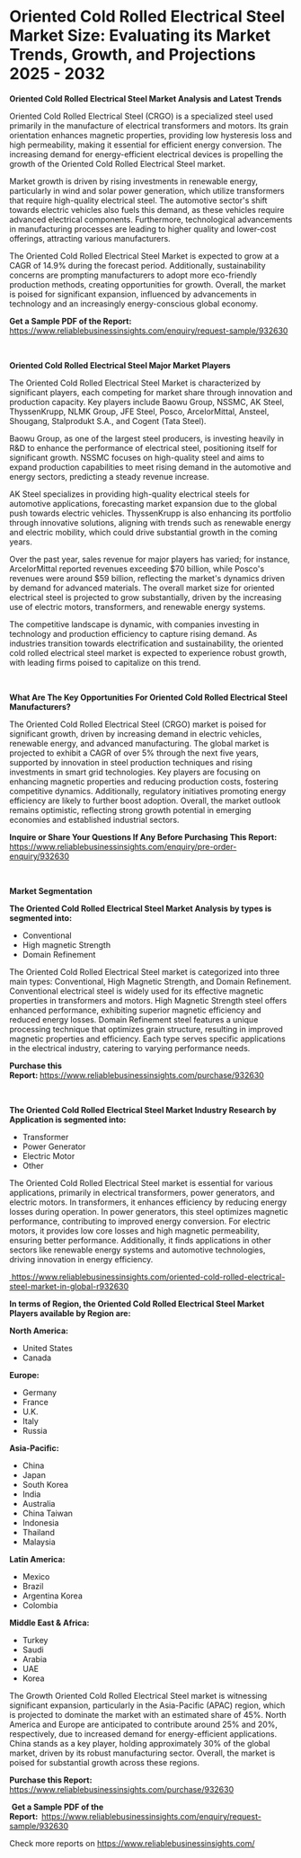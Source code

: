 <p><h1>Oriented Cold Rolled Electrical Steel Market Size: Evaluating its Market Trends, Growth, and Projections 2025 - 2032</h1></p><p><strong>Oriented Cold Rolled Electrical Steel Market Analysis and Latest Trends</strong></p>
<p><p>Oriented Cold Rolled Electrical Steel (CRGO) is a specialized steel used primarily in the manufacture of electrical transformers and motors. Its grain orientation enhances magnetic properties, providing low hysteresis loss and high permeability, making it essential for efficient energy conversion. The increasing demand for energy-efficient electrical devices is propelling the growth of the Oriented Cold Rolled Electrical Steel market.</p><p>Market growth is driven by rising investments in renewable energy, particularly in wind and solar power generation, which utilize transformers that require high-quality electrical steel. The automotive sector's shift towards electric vehicles also fuels this demand, as these vehicles require advanced electrical components. Furthermore, technological advancements in manufacturing processes are leading to higher quality and lower-cost offerings, attracting various manufacturers.</p><p>The Oriented Cold Rolled Electrical Steel Market is expected to grow at a CAGR of 14.9% during the forecast period. Additionally, sustainability concerns are prompting manufacturers to adopt more eco-friendly production methods, creating opportunities for growth. Overall, the market is poised for significant expansion, influenced by advancements in technology and an increasingly energy-conscious global economy.</p></p>
<p><strong>Get a Sample PDF of the Report:&nbsp;</strong> <a href="https://www.reliablebusinessinsights.com/enquiry/request-sample/932630?utm_campaign=3084&utm_medium=2&utm_source=Github&utm_content=ia&utm_term=21032025&utm_id=oriented-cold-rolled-electrical-steel">https://www.reliablebusinessinsights.com/enquiry/request-sample/932630</a></p>
<p>&nbsp;</p>
<p><strong>Oriented Cold Rolled Electrical Steel Major Market Players</strong></p>
<p><p>The Oriented Cold Rolled Electrical Steel Market is characterized by significant players, each competing for market share through innovation and production capacity. Key players include Baowu Group, NSSMC, AK Steel, ThyssenKrupp, NLMK Group, JFE Steel, Posco, ArcelorMittal, Ansteel, Shougang, Stalprodukt S.A., and Cogent (Tata Steel).</p><p>Baowu Group, as one of the largest steel producers, is investing heavily in R&D to enhance the performance of electrical steel, positioning itself for significant growth. NSSMC focuses on high-quality steel and aims to expand production capabilities to meet rising demand in the automotive and energy sectors, predicting a steady revenue increase.</p><p>AK Steel specializes in providing high-quality electrical steels for automotive applications, forecasting market expansion due to the global push towards electric vehicles. ThyssenKrupp is also enhancing its portfolio through innovative solutions, aligning with trends such as renewable energy and electric mobility, which could drive substantial growth in the coming years.</p><p>Over the past year, sales revenue for major players has varied; for instance, ArcelorMittal reported revenues exceeding $70 billion, while Posco's revenues were around $59 billion, reflecting the market's dynamics driven by demand for advanced materials. The overall market size for oriented electrical steel is projected to grow substantially, driven by the increasing use of electric motors, transformers, and renewable energy systems.</p><p>The competitive landscape is dynamic, with companies investing in technology and production efficiency to capture rising demand. As industries transition towards electrification and sustainability, the oriented cold rolled electrical steel market is expected to experience robust growth, with leading firms poised to capitalize on this trend.</p></p>
<p>&nbsp;</p>
<p><strong>What Are The Key Opportunities For Oriented Cold Rolled Electrical Steel Manufacturers?</strong></p>
<p><p>The Oriented Cold Rolled Electrical Steel (CRGO) market is poised for significant growth, driven by increasing demand in electric vehicles, renewable energy, and advanced manufacturing. The global market is projected to exhibit a CAGR of over 5% through the next five years, supported by innovation in steel production techniques and rising investments in smart grid technologies. Key players are focusing on enhancing magnetic properties and reducing production costs, fostering competitive dynamics. Additionally, regulatory initiatives promoting energy efficiency are likely to further boost adoption. Overall, the market outlook remains optimistic, reflecting strong growth potential in emerging economies and established industrial sectors.</p></p>
<p><strong>Inquire or Share Your Questions If Any Before Purchasing This Report:</strong> <a href="https://www.reliablebusinessinsights.com/enquiry/pre-order-enquiry/932630?utm_campaign=3084&utm_medium=2&utm_source=Github&utm_content=ia&utm_term=21032025&utm_id=oriented-cold-rolled-electrical-steel">https://www.reliablebusinessinsights.com/enquiry/pre-order-enquiry/932630</a></p>
<p>&nbsp;</p>
<p><strong>Market Segmentation</strong></p>
<p><strong>The Oriented Cold Rolled Electrical Steel Market Analysis by types is segmented into:</strong></p>
<p><ul><li>Conventional</li><li>High magnetic Strength</li><li>Domain Refinement</li></ul></p>
<p><p>The Oriented Cold Rolled Electrical Steel market is categorized into three main types: Conventional, High Magnetic Strength, and Domain Refinement. Conventional electrical steel is widely used for its effective magnetic properties in transformers and motors. High Magnetic Strength steel offers enhanced performance, exhibiting superior magnetic efficiency and reduced energy losses. Domain Refinement steel features a unique processing technique that optimizes grain structure, resulting in improved magnetic properties and efficiency. Each type serves specific applications in the electrical industry, catering to varying performance needs.</p></p>
<p><strong>Purchase this Report:&nbsp;</strong><a href="https://www.reliablebusinessinsights.com/purchase/932630?utm_campaign=3084&utm_medium=2&utm_source=Github&utm_content=ia&utm_term=21032025&utm_id=oriented-cold-rolled-electrical-steel">https://www.reliablebusinessinsights.com/purchase/932630</a></p>
<p>&nbsp;</p>
<p><strong>The Oriented Cold Rolled Electrical Steel Market Industry Research by Application is segmented into:</strong></p>
<p><ul><li>Transformer</li><li>Power Generator</li><li>Electric Motor</li><li>Other</li></ul></p>
<p><p>The Oriented Cold Rolled Electrical Steel market is essential for various applications, primarily in electrical transformers, power generators, and electric motors. In transformers, it enhances efficiency by reducing energy losses during operation. In power generators, this steel optimizes magnetic performance, contributing to improved energy conversion. For electric motors, it provides low core losses and high magnetic permeability, ensuring better performance. Additionally, it finds applications in other sectors like renewable energy systems and automotive technologies, driving innovation in energy efficiency.</p></p>
<p><a href="https://www.reliablebusinessinsights.com/oriented-cold-rolled-electrical-steel-market-in-global-r932630?utm_campaign=3084&utm_medium=2&utm_source=Github&utm_content=ia&utm_term=21032025&utm_id=oriented-cold-rolled-electrical-steel">&nbsp;https://www.reliablebusinessinsights.com/oriented-cold-rolled-electrical-steel-market-in-global-r932630</a></p>
<p><strong>In terms of Region, the Oriented Cold Rolled Electrical Steel Market Players available by Region are:</strong></p>
<p>
    <p> <strong> North America: </strong>
        <ul>
            <li>United States</li>
            <li>Canada</li>
        </ul>
        </p> 
    <p> <strong> Europe: </strong>
        <ul>
            <li>Germany</li>
            <li>France</li>
            <li>U.K.</li>
            <li>Italy</li>
            <li>Russia</li>
        </ul>
        </p> 
    <p> <strong> Asia-Pacific: </strong>
        <ul>
            <li>China</li>
            <li>Japan</li>
            <li>South Korea</li>
            <li>India</li>
            <li>Australia</li>
            <li>China Taiwan</li>
            <li>Indonesia</li>
            <li>Thailand</li>
            <li>Malaysia</li>
        </ul>
        </p> 
    <p> <strong> Latin America: </strong>
        <ul>
            <li>Mexico</li>
            <li>Brazil</li>
            <li>Argentina Korea</li>
            <li>Colombia</li>
        </ul>
        </p> 
    <p> <strong> Middle East & Africa: </strong>
        <ul>
            <li>Turkey</li>
            <li>Saudi</li>
            <li>Arabia</li>
            <li>UAE</li>
            <li>Korea</li>
        </ul>
    </p>
    </p>
<p><p>The Growth Oriented Cold Rolled Electrical Steel market is witnessing significant expansion, particularly in the Asia-Pacific (APAC) region, which is projected to dominate the market with an estimated share of 45%. North America and Europe are anticipated to contribute around 25% and 20%, respectively, due to increased demand for energy-efficient applications. China stands as a key player, holding approximately 30% of the global market, driven by its robust manufacturing sector. Overall, the market is poised for substantial growth across these regions.</p></p>
<p><strong>Purchase this Report: </strong><a href="https://www.reliablebusinessinsights.com/purchase/932630?utm_campaign=3084&utm_medium=2&utm_source=Github&utm_content=ia&utm_term=21032025&utm_id=oriented-cold-rolled-electrical-steel">https://www.reliablebusinessinsights.com/purchase/932630</a></p>
<p>&nbsp;<strong>Get a Sample PDF of the Report:&nbsp;&nbsp;</strong><a href="https://www.reliablebusinessinsights.com/enquiry/request-sample/932630?utm_campaign=3084&utm_medium=2&utm_source=Github&utm_content=ia&utm_term=21032025&utm_id=oriented-cold-rolled-electrical-steel">https://www.reliablebusinessinsights.com/enquiry/request-sample/932630</a></p>
<p><strong></strong></p>
<p>Check more reports on <a href="https://www.reliablebusinessinsights.com/?utm_campaign=3084&utm_medium=2&utm_source=Github&utm_content=ia&utm_term=21032025&utm_id=oriented-cold-rolled-electrical-steel">https://www.reliablebusinessinsights.com/</a></p>
